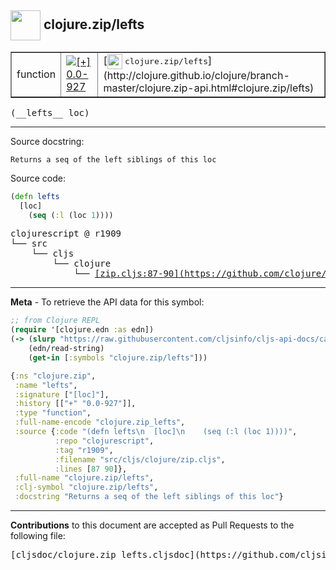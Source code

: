 ## <img width="48px" valign="middle" src="http://i.imgur.com/Hi20huC.png"> clojure.zip/lefts

 <table border="1">
<tr>

<td>function</td>
<td><a href="https://github.com/cljsinfo/cljs-api-docs/tree/0.0-927"><img valign="middle" alt="[+] 0.0-927" src="https://img.shields.io/badge/+-0.0--927-lightgrey.svg"></a> </td>
<td>
[<img height="24px" valign="middle" src="http://i.imgur.com/1GjPKvB.png"> <samp>clojure.zip/lefts</samp>](http://clojure.github.io/clojure/branch-master/clojure.zip-api.html#clojure.zip/lefts)
</td>
</tr>
</table>

 <samp>
(__lefts__ loc)<br>
</samp>

---




Source docstring:

```
Returns a seq of the left siblings of this loc
```

Source code:

```clj
(defn lefts
  [loc]
    (seq (:l (loc 1))))
```

 <pre>
clojurescript @ r1909
└── src
    └── cljs
        └── clojure
            └── <ins>[zip.cljs:87-90](https://github.com/clojure/clojurescript/blob/r1909/src/cljs/clojure/zip.cljs#L87-L90)</ins>
</pre>


---

__Meta__ - To retrieve the API data for this symbol:

```clj
;; from Clojure REPL
(require '[clojure.edn :as edn])
(-> (slurp "https://raw.githubusercontent.com/cljsinfo/cljs-api-docs/catalog/cljs-api.edn")
    (edn/read-string)
    (get-in [:symbols "clojure.zip/lefts"]))
```

```clj
{:ns "clojure.zip",
 :name "lefts",
 :signature ["[loc]"],
 :history [["+" "0.0-927"]],
 :type "function",
 :full-name-encode "clojure.zip_lefts",
 :source {:code "(defn lefts\n  [loc]\n    (seq (:l (loc 1))))",
          :repo "clojurescript",
          :tag "r1909",
          :filename "src/cljs/clojure/zip.cljs",
          :lines [87 90]},
 :full-name "clojure.zip/lefts",
 :clj-symbol "clojure.zip/lefts",
 :docstring "Returns a seq of the left siblings of this loc"}

```

---

__Contributions__ to this document are accepted as Pull Requests to the following file:

 <pre>
[cljsdoc/clojure.zip_lefts.cljsdoc](https://github.com/cljsinfo/cljs-api-docs/blob/master/cljsdoc/clojure.zip_lefts.cljsdoc)
</pre>

